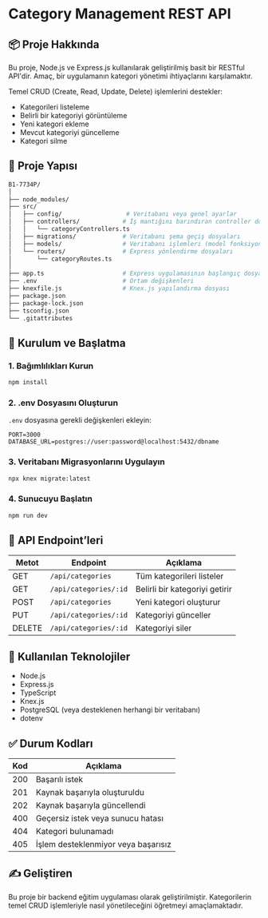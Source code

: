 # Category Management REST API

## 📦 Proje Hakkında

Bu proje, Node.js ve Express.js kullanılarak geliştirilmiş basit bir RESTful API'dir. Amaç, bir uygulamanın kategori yönetimi ihtiyaçlarını karşılamaktır. 

Temel CRUD (Create, Read, Update, Delete) işlemlerini destekler:

- Kategorileri listeleme
- Belirli bir kategoriyi görüntüleme
- Yeni kategori ekleme
- Mevcut kategoriyi güncelleme
- Kategori silme

## 📁 Proje Yapısı

```bash
B1-7734P/
│
├── node_modules/
├── src/
│   ├── config/                  # Veritabanı veya genel ayarlar
│   ├── controllers/            # İş mantığını barındıran controller dosyaları
│   │   └── categoryControllers.ts
│   ├── migrations/             # Veritabanı şema geçiş dosyaları
│   ├── models/                 # Veritabanı işlemleri (model fonksiyonları)
│   └── routers/                # Express yönlendirme dosyaları
│       └── categoryRoutes.ts
│
├── app.ts                      # Express uygulamasının başlangıç dosyası
├── .env                        # Ortam değişkenleri
├── knexfile.js                 # Knex.js yapılandırma dosyası
├── package.json
├── package-lock.json
├── tsconfig.json
└── .gitattributes
```

## 🔧 Kurulum ve Başlatma

### 1. Bağımlılıkları Kurun

```bash
npm install
```

### 2. .env Dosyasını Oluşturun

`.env` dosyasına gerekli değişkenleri ekleyin:

```
PORT=3000
DATABASE_URL=postgres://user:password@localhost:5432/dbname
```

### 3. Veritabanı Migrasyonlarını Uygulayın

```bash
npx knex migrate:latest
```

### 4. Sunucuyu Başlatın

```bash
npm run dev
```

## 📌 API Endpoint’leri

| Metot | Endpoint             | Açıklama                      |
|-------|----------------------|-------------------------------|
| GET   | `/api/categories`    | Tüm kategorileri listeler     |
| GET   | `/api/categories/:id`| Belirli bir kategoriyi getirir|
| POST  | `/api/categories`    | Yeni kategori oluşturur       |
| PUT   | `/api/categories/:id`| Kategoriyi günceller          |
| DELETE| `/api/categories/:id`| Kategoriyi siler              |

## 🧠 Kullanılan Teknolojiler

- Node.js
- Express.js
- TypeScript
- Knex.js
- PostgreSQL (veya desteklenen herhangi bir veritabanı)
- dotenv

## ✅ Durum Kodları

| Kod  | Açıklama                             |
|------|--------------------------------------|
| 200  | Başarılı istek                       |
| 201  | Kaynak başarıyla oluşturuldu         |
| 202  | Kaynak başarıyla güncellendi         |
| 400  | Geçersiz istek veya sunucu hatası    |
| 404  | Kategori bulunamadı                  |
| 405  | İşlem desteklenmiyor veya başarısız  |

## ✍️ Geliştiren

Bu proje bir backend eğitim uygulaması olarak geliştirilmiştir. Kategorilerin temel CRUD işlemleriyle nasıl yönetileceğini öğretmeyi amaçlamaktadır.
